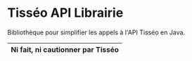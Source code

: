 # Tisséo API Librairie
Bibliothèque pour simplifier les appels à l'API Tisséo en Java.

| Ni fait, ni cautionner par Tisséo |
| --- |
